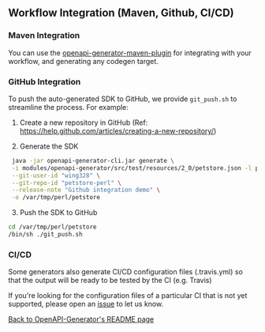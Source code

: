 ## Workflow Integration (Maven, Github, CI/CD)

### Maven Integration

You can use the [openapi-generator-maven-plugin](modules/openapi-generator-maven-plugin/README.md) for integrating with your workflow, and generating any codegen target.

### GitHub Integration

To push the auto-generated SDK to GitHub, we provide `git_push.sh` to streamline the process. For example:

 1) Create a new repository in GitHub (Ref: https://help.github.com/articles/creating-a-new-repository/)

 2) Generate the SDK
```sh
 java -jar openapi-generator-cli.jar generate \
 -i modules/openapi-generator/src/test/resources/2_0/petstore.json -l perl \
 --git-user-id "wing328" \
 --git-repo-id "petstore-perl" \
 --release-note "Github integration demo" \
 -o /var/tmp/perl/petstore
```
 3) Push the SDK to GitHub
```sh
cd /var/tmp/perl/petstore
/bin/sh ./git_push.sh
```
### CI/CD

Some generators also generate CI/CD configuration files (.travis.yml) so that the output will be ready to be tested by the CI (e.g. Travis)

If you're looking for the configuration files of a particular CI that is not yet supported, please open an [issue](https://github.com/swagger-api/swagger-codegen/issues/new) to let us know.

[Back to OpenAPI-Generator's README page](../README.md)
